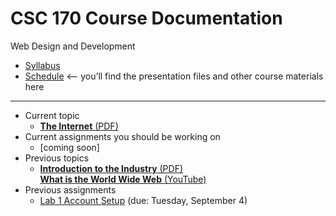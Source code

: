 # CSC 170 Course Documentation
Web Design and Development

- [Syllabus](syllabus.md)
- [Schedule](schedule.md) <– you’ll find the presentation files and other course materials here

<hr>

- Current topic
  - [**The Internet** (PDF)](02-internet/02-internet.pdf)
- Current assignments you should be working on
  - [coming soon]
- Previous topics
  - [**Introduction to the Industry** (PDF)](01-introduction-to-the-industry/01-introduction-to-the-industry.pdf)<br>[**What is the World Wide Web** (YouTube)](https://www.youtube.com/watch?v=J8hzJxb0rpc)
- Previous assignments
  - [Lab 1 Account Setup](lab01-account-setup/instructions.md) (due: Tuesday, September 4)

